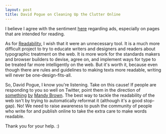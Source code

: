```yaml
---
layout: post
title: David Pogue on Cleaning Up the Clutter Online
---
```


I believe I agree with the sentiment [here](http://pogue.blogs.nytimes.com/2009/11/06/cleaning-up-the-clutter-online/) regarding ads, especially on pages that are intended for reading.

As for [Readability](http://lab.arc90.com/experiments/readability/), I wish that it were an unnecessary tool. It is a much more difficult project to try to educate writers and designers and readers about typographic treatment on the web. It is more work for the standards makers and browser builders to devise, agree on, and implement ways for type to be treated far more intelligently on the web. But it's worth it, because even though there are rules and guidelines to making texts more readable, writing will never be one-design-fits-all.

So, David Pogue, I know you're listening. Take on this cause! If people are responding to you so well on Twitter, point them in the direction of [something](http://www.alistapart.com/articles/indefenseofreaders/) [by](http://aworkinglibrary.com/library/archives/unreadable/) [Mandy Brown](http://aworkinglibrary.com/). The best way to tackle the readability of the web isn't by trying to automatically reformat it (although it's a good stop-gap). No! We need to raise awareness to push the community of people who write for and publish online to take the extra care to make words readable.

Thank you for your help. :)
